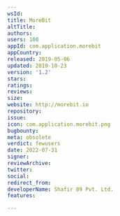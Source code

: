```yaml
---
wsId: 
title: MoreBit
altTitle: 
authors: 
users: 100
appId: com.application.morebit
appCountry: 
released: 2019-05-06
updated: 2019-10-23
version: '1.2'
stars: 
ratings: 
reviews: 
size: 
website: http://morebit.io
repository: 
issue: 
icon: com.application.morebit.png
bugbounty: 
meta: obsolete
verdict: fewusers
date: 2022-07-31
signer: 
reviewArchive: 
twitter: 
social: 
redirect_from: 
developerName: Shafir 89 Pvt. Ltd.
features: 

---
```


